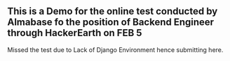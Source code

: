 ## This is a Demo for the online test conducted by Almabase fo the position of  Backend Engineer through HackerEarth on FEB 5

Missed the test due to Lack of Django Environment hence submitting here.
